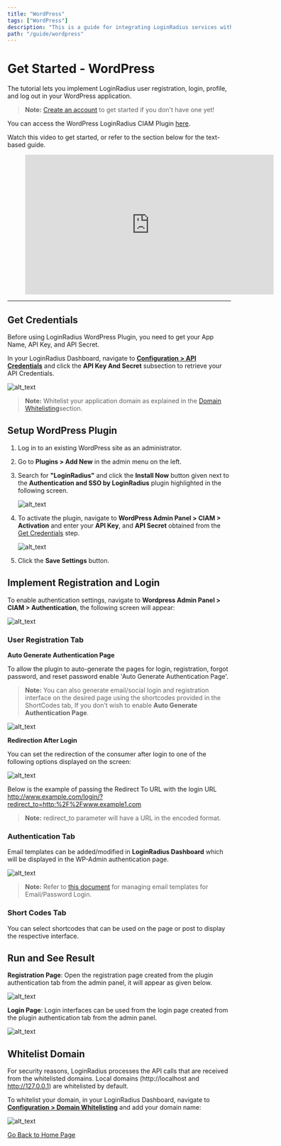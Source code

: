 ```yaml
---
title: "WordPress"
tags: ["WordPress"]
description: "This is a guide for integrating LoginRadius services with Wordpress application."
path: "/guide/wordpress"
---
```


# Get Started - WordPress
The tutorial lets you implement LoginRadius user registration, login, profile, and log out in your WordPress application.

> **Note:** [Create an account](https://accounts.loginradius.com/auth.aspx?return_url=https://dashboard.loginradius.com/login&action=register) to get started if you don't have one yet!

You can access the WordPress LoginRadius CIAM Plugin [here](https://wordpress.org/plugins/loginradius-customer-identity-and-access-management/).

Watch this video to get started, or refer to the section below for the text-based guide.

<figure class="video_container">
<iframe width="560" height="315" src="https://www.youtube.com/embed/Njxtvu7KBMg" frameborder="0" allow="accelerometer; autoplay; clipboard-write; encrypted-media; gyroscope; picture-in-picture" allowfullscreen></iframe></figure>


---

## Get Credentials

Before using LoginRadius WordPress Plugin, you need to get your App Name, API Key, and API Secret.

In your LoginRadius Dashboard, navigate to **[Configuration > API Credentials](https://dashboard.loginradius.com/configuration)** and click the **API Key And Secret** subsection to retrieve your API Credentials.

![alt_text](../../assets/blog-common/api-credentials.png "image_tooltip")

> **Note:** Whitelist your application domain as explained in the [Domain Whitelisting](#whitelist-domain)section.

## Setup WordPress Plugin

1. Log in to an existing WordPress site as an administrator.

2. Go to **Plugins > Add New** in the admin menu on the left.

3. Search for **"LoginRadius"** and click the **Install Now** button given next to the **Authentication and SSO by LoginRadius** plugin highlighted in the following screen.

   ![alt_text](images/Wordpress-plugin-install.png "image_tooltip")

4. To activate the plugin, navigate to **WordPress Admin Panel > CIAM > Activation** and enter your **API Key**, and **API Secret** obtained from the [Get Credentials](#get-credentials) step.

   ![alt_text](images/plugin-activation.png "image_tooltip")

5. Click the **Save Settings** button.

## Implement Registration and Login

To enable authentication settings, navigate to **Wordpress Admin Panel > CIAM > Authentication**, the following screen will appear:

![alt_text](images/ciam-user-registration.png "image_tooltip")
 
### User Registration Tab

**Auto Generate Authentication Page**

To allow the plugin to auto-generate the pages for login, registration, forgot password, and reset password enable 'Auto Generate Authentication Page'.

> **Note:** You can also generate email/social login and registration interface on the desired page using the shortcodes provided in the ShortCodes tab, If you don’t wish to enable **Auto Generate Authentication Page**.
 
![alt_text](images/auto-generate-auth-page.png "image_tooltip")


**Redirection After Login**

You can set the redirection of the consumer after login to one of the following options displayed on the screen:

![alt_text](images/redirect-to-custom-url.png "image_tooltip")

Below is the example of passing the Redirect To URL with the login URL
http://www.example.com/login/?redirect_to=http:%2F%2Fwww.example1.com

> **Note:** redirect_to parameter will have a URL in the encoded format.

### Authentication Tab

Email templates can be added/modified in **LoginRadius Dashboard** which will be displayed in the WP-Admin authentication page.

![alt_text](images/auth-email-template.png "image_tooltip")
 
> **Note:** Refer to [this document](https://lr-developer-docs.netlify.app/guide/emailpassword-login) for managing email templates for Email/Password Login.

### Short Codes Tab

You can select shortcodes that can be used on the page or post to display the respective interface. 

## Run and See Result

**Registration Page**: Open the registration page created from the plugin authentication tab from the admin panel, it will appear as given below. 

![alt_text](images/register.png "image_tooltip")

**Login Page**: Login interfaces can be used from the login page created from the plugin authentication tab from the admin panel.

![alt_text](images/login.png "image_tooltip")

## Whitelist Domain

For security reasons, LoginRadius processes the API calls that are received from the whitelisted domains. Local domains (http://localhost and http://127.0.0.1) are whitelisted by default.
 
To whitelist your domain, in your LoginRadius Dashboard, navigate to **[Configuration > Domain Whitelisting](https://dashboard.loginradius.com/configuration)** and add your domain name:
 
![alt_text](../../assets/blog-common/domain-whitelisting.png "image_tooltip")


[Go Back to Home Page](https://lr-developer-docs.netlify.app)

